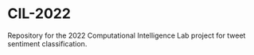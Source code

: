# CIL-2022
 Repository for the 2022 Computational Intelligence Lab project for tweet sentiment classification.
